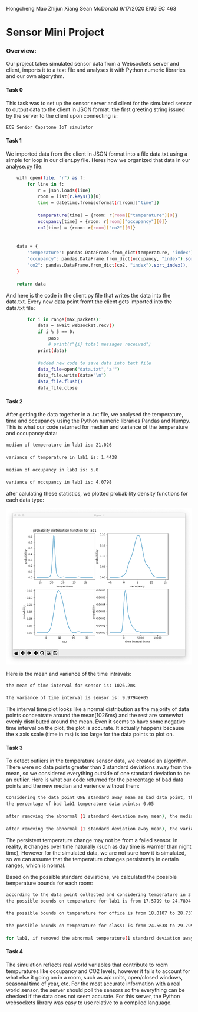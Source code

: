 Hongcheng Mao
Zhijun Xiang
Sean McDonald
9/17/2020
ENG EC 463

# Sensor Mini Project

### Overview:

Our project takes simulated sensor data from a Websockets server and client, imports it to a text file and analyses it with Python numeric libraries and our own algorythm.


#### Task 0 
		
This task was to set up the sensor server and client for the simulated sensor to output data to the client in JSON format.
the first greeting string issued by the server to the client upon connecting is:

```sh
ECE Senior Capstone IoT simulator
```

#### Task 1

We imported data from the client in JSON format into a file data.txt using a simple for loop in our client.py file. Heres how we organized that data in our analyse.py file:

```sh
    with open(file, "r") as f:
        for line in f:
            r = json.loads(line)
            room = list(r.keys())[0]
            time = datetime.fromisoformat(r[room]["time"])

            temperature[time] = {room: r[room]["temperature"][0]}
            occupancy[time] = {room: r[room]["occupancy"][0]}
            co2[time] = {room: r[room]["co2"][0]}
         

    data = {
        "temperature": pandas.DataFrame.from_dict(temperature, "index").sort_index(),
        "occupancy": pandas.DataFrame.from_dict(occupancy, "index").sort_index(),
        "co2": pandas.DataFrame.from_dict(co2, "index").sort_index(),
    }

    return data
```

And here is the code in the client.py file that writes the data into the data.txt. Every new data point fromt the client gets imported into the data.txt file:
```sh
        for i in range(max_packets):
            data = await websocket.recv()
            if i % 5 == 0:
                pass
                # print(f"{i} total messages received")
            print(data)

            #added new code to save data into text file
            data_file=open("data.txt","a'")
            data_file.write(data+"\n")
            data_file.flush()
            data_file.close
```
#### Task 2

After getting the data together in a .txt file, we analysed the temperature, time and occupancy using the Python numeric libraries Pandas and Numpy. This is what our code returned for median and variance of the temperature and occupancy data:


```sh
median of temperature in lab1 is: 21.026 

variance of temperature in lab1 is: 1.4438 

median of occupancy in lab1 is: 5.0 

variance of occupancy in lab1 is: 4.0798 
```

after calulating these statistics, we plotted probability density functions for each data type:

![](images/PDFs-miniproject.png)

Here is the mean and variance of the time intravals:

```sh
the mean of time interval for sensor is: 1026.2ms

the variance of time interval is sensor is: 9.9794e+05
```

The interval time plot looks like a normal distribution as the majority of data points concentrate around the mean(1026ms) and the rest are somewhat evenly distributed around the mean. Even it seems to have some negative time interval on the plot, the plot is accurate. It actually happens because the x axis scale (time in ms) is too large for the data points to plot on.

#### Task 3

 To detect outliers in the temperature sensor data, we created an algorithm. There were no data points greater than 2 standard deviations away from the mean, so we considered everything outside of one standard deviation to be an outlier. Here is what our code returned for the percentage of bad data points and the new median and varience without them:

```sh
Considering the data point ONE standard away mean as bad data point, then:
the percentage of bad lab1 temperature data points: 0.05

after removing the abnormal (1 standard deviation away mean), the median is: 21.022
 
after removing the abnormal (1 standard deviation away mean), the variance is: 0.059677
```
The persistent temperature change may not be from a failed sensor. In reality, it changes over time naturally (such as day time is warmer than night time), However for the simulated data, we are not sure how it is simulated, so we can assume that the temperature changes persistently in certain ranges, which is normal.


Based on the possible standard deviations, we calculated the possible temperature bounds for each room:

```sh
according to the data point collected and considering temperature in 3 standard deviation away the mean are possible, then:
the possible bounds on temperature for lab1 is from 17.5799 to 24.7894

the possible bounds on temperature for office is from 18.0107 to 28.7376

the possible bounds on temperature for class1 is from 24.5638 to 29.7993

for lab1, if removed the abnormal temperature(1 standard deviation away mean), the possible of temperature is from 20.2994 to 21.7651
```
#### Task 4

The simulation reflects real world variables that contribute to room tempuratures like occupancy and CO2 levels, however it fails to account for what else it going on in a room, such as a/c units, open/closed windows, seasonal time of year, etc. For the most accurate information with a real world sensor, the server should poll the sensors so the everything can be checked if the data does not seem accurate. For this server, the Python websockets library was easy to use relative to a compiled language. 


